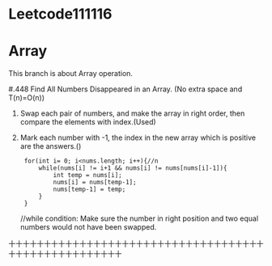 # Leetcode111116


# Array
This branch is about Array operation.

#.448 Find All Numbers Disappeared in an Array.
(No extra space and T(n)=O(n))

1. Swap each pair of numbers, and make the array in right order, then compare the elements with index.(Used)
2. Mark each number with -1, the index in the new array which is positive are the answers.()

    	for(int i= 0; i<nums.length; i++){//n
    	    while(nums[i] != i+1 && nums[i] != nums[nums[i]-1]){
    	        int temp = nums[i];
    	        nums[i] = nums[temp-1];
    	        nums[temp-1] = temp;
    	    }
    	}
      //while condition: Make sure the number in right position and two equal numbers would not have been swapped. 
      

十十十十十十十十十十十十十十十十十十十十十十十十十十十十十十十十十十十十十十十十十十十十十十十十十十十十

